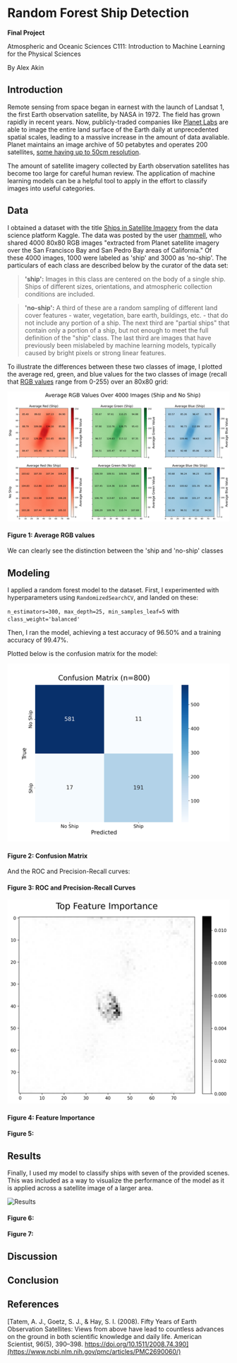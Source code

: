 # Random Forest Ship Detection
**Final Project**

Atmospheric and Oceanic Sciences C111: Introduction to Machine Learning for the Physical Sciences

By Alex Akin

## Introduction

Remote sensing from space began in earnest with the launch of Landsat 1, the first Earth observation satellite, by NASA in 1972. The field has grown rapidly in recent years. Now, publicly-traded companies like [Planet Labs](https://www.planet.com/) are able to image the entire land surface of the Earth daily at unprecedented spatial scales, leading to a massive increase in the amount of data avaliable. Planet maintains an image archive of 50 petabytes and operates 200 satellites, [some having up to 50cm resolution](https://www.planet.com/products/hi-res-monitoring/). 

The amount of satellite imagery collected by Earth observation satellites has become too large for careful human review. The application of machine learning models can be a helpful tool to apply in the effort to classify images into useful categories.

## Data

I obtained a dataset with the title [Ships in Satellite Imagery](https://www.kaggle.com/datasets/rhammell/ships-in-satellite-imagery) from the data science platform Kaggle. The data was posted by the user [rhammell](https://www.kaggle.com/rhammell), who shared 4000 80x80 RGB images "extracted from Planet satellite imagery over the San Francisco Bay and San Pedro Bay areas of California." Of these 4000 images, 1000 were labeled as 'ship' and 3000 as 'no-ship'. The particulars of each class are described below by the curator of the data set:

> **'ship':** Images in this class are centered on the body of a single ship. Ships of different sizes, orientations, and atmospheric collection conditions are included. 

> **'no-ship':** A third of these are a random sampling of different land cover features - water, vegetation, bare earth, buildings, etc. - that do not include any portion of a ship. The next third are "partial ships" that contain only a portion of a ship, but not enough to meet the full definition of the "ship" class. The last third are images that have previously been mislabeled by machine learning models, typically caused by bright pixels or strong linear features.

To illustrate the differences between these two classes of image, I plotted the average red, green, and blue values for the two classes of image (recall that [RGB values](https://en.wikipedia.org/wiki/RGB_color_model) range from 0-255) over an 80x80 grid:

![RGB](https://raw.githubusercontent.com/dunesage/dunesage.github.io/main/Images/rgb.png)
#### Figure 1: Average RGB values

We can clearly see the distinction between the 'ship and 'no-ship' classes

## Modeling

I applied a random forest model to the dataset. First, I experimented with hyperparameters using `RandomizedSearchCV`, and landed on these:

`n_estimators=300, max_depth=25, min_samples_leaf=5` with `class_weight='balanced'`

Then, I ran the model, achieving a test accuracy of 96.50% and a training accuracy of 99.47%.

Plotted below is the confusion matrix for the model:

![Confusion Matrix](https://raw.githubusercontent.com/dunesage/dunesage.github.io/main/Images/confusion_matrix.png)
#### Figure 2: Confusion Matrix

And the ROC and Precision-Recall curves:

#### Figure 3: ROC and Precision-Recall Curves

![Feature Importance](https://raw.githubusercontent.com/dunesage/dunesage.github.io/main/Images/features.png)
#### Figure 4: Feature Importance

#### Figure 5:

## Results

Finally, I used my model to classify ships with seven of the provided scenes. This was included as a way to visualize the performance of the model as it is applied across a satellite image of a larger area. 

![Results](https://raw.githubusercontent.com/dunesage/dunesage.github.io/main/Images/ship_detection.png)
#### Figure 6:

#### Figure 7:

## Discussion

## Conclusion

## References

[Tatem, A. J., Goetz, S. J., & Hay, S. I. (2008). Fifty Years of Earth Observation Satellites: Views from above have lead to countless advances on the ground in both scientific knowledge and daily life. American Scientist, 96(5), 390–398. https://doi.org/10.1511/2008.74.390](https://www.ncbi.nlm.nih.gov/pmc/articles/PMC2690060/)

